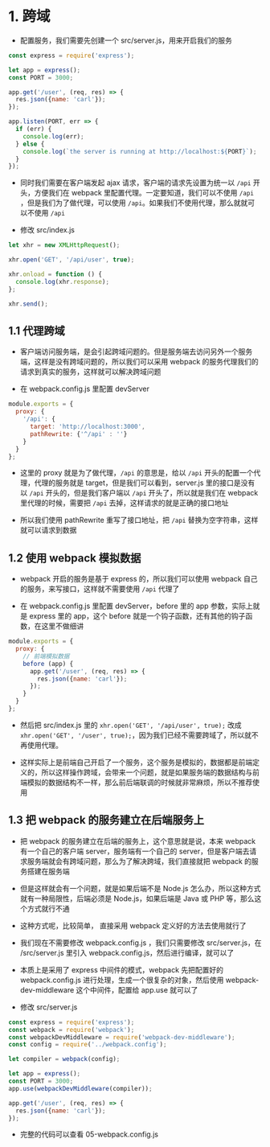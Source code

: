 # 1. 跨域

+ 配置服务，我们需要先创建一个 src/server.js，用来开启我们的服务

```javascript
const express = require('express');

let app = express();
const PORT = 3000;

app.get('/user', (req, res) => {
  res.json({name: 'carl'});
});

app.listen(PORT, err => {
  if (err) {
    console.log(err);
  } else {
    console.log(`the server is running at http://localhost:${PORT}`);
  }
});
```

+ 同时我们需要在客户端发起 ajax 请求，客户端的请求先设置为统一以 `/api` 开头，方便我们在 webpack 里配置代理。一定要知道，我们可以不使用 `/api` ，但是我们为了做代理，可以使用 `/api`。如果我们不使用代理，那么就就可以不使用 `/api`

+ 修改 src/index.js

```javascript
let xhr = new XMLHttpRequest();

xhr.open('GET', '/api/user', true);

xhr.onload = function () {
  console.log(xhr.response);
};

xhr.send();
```

## 1.1 代理跨域

+ 客户端访问服务端，是会引起跨域问题的。但是服务端去访问另外一个服务端，这样是没有跨域问题的，所以我们可以采用 webpack 的服务代理我们的请求到真实的服务，这样就可以解决跨域问题

+ 在 webpack.config.js 里配置 devServer

```javascript
module.exports = {
  proxy: {
    '/api': {
      target: 'http://localhost:3000',
      pathRewrite: {'^/api' : ''}
    }
  }
};
```

+ 这里的 proxy 就是为了做代理，`/api` 的意思是，给以 `/api` 开头的配置一个代理，代理的服务就是 target，但是我们可以看到，server.js 里的接口是没有以 `/api` 开头的，但是我们客户端以 `/api` 开头了，所以就是我们在 webpack 里代理的时候，需要把 `/api` 去掉，这样请求的就是正确的接口地址
  
+ 所以我们使用 pathRewrite 重写了接口地址，把 `/api` 替换为空字符串，这样就可以请求到数据

## 1.2 使用 webpack 模拟数据

+ webpack 开启的服务是基于 express 的，所以我们可以使用 webpack 自己的服务，来写接口，这样就不需要使用 `/api` 代理了

+ 在 webpack.config.js 里配置 devServer，before 里的 app 参数，实际上就是 express 里的 app，这个 before 就是一个钩子函数，还有其他的钩子函数，在这里不做细讲

```javascript
module.exports = {
  proxy: {
    // 前端模拟数据
    before (app) {
      app.get('/user', (req, res) => {
        res.json({name: 'carl'});
      });
    }
  }
};
```

+ 然后把 src/index.js 里的 `xhr.open('GET', '/api/user', true);` 改成 `xhr.open('GET', '/user', true);`，因为我们已经不需要跨域了，所以就不再使用代理。

+ 这样实际上是前端自己开启了一个服务，这个服务是模拟的，数据都是前端定义的，所以这样操作跨域，会带来一个问题，就是如果服务端的数据结构与前端模拟的数据结构不一样，那么前后端联调的时候就非常麻烦，所以不推荐使用

## 1.3 把 webpack 的服务建立在后端服务上

+ 把 webpack 的服务建立在后端的服务上，这个意思就是说，本来 webpack 有一个自己的客户端 server，服务端有一个自己的 server，但是客户端去请求服务端就会有跨域问题，那么为了解决跨域，我们直接就把 webpack 的服务搭建在服务端

+ 但是这样就会有一个问题，就是如果后端不是 Node.js 怎么办，所以这种方式就有一种局限性，后端必须是 Node.js，如果后端是 Java 或 PHP 等，那么这个方式就行不通

+ 这种方式呢，比较简单， 直接采用 webpack 定义好的方法去使用就行了

+ 我们现在不需要修改 webpack.config.js ，我们只需要修改 src/server.js，在 /src/server.js 里引入 webpack.config.js，然后进行编译，就可以了

+ 本质上是采用了 express 中间件的模式，webpack 先把配置好的 webpack.config.js 进行处理，生成一个很复杂的对象，然后使用 webpack-dev-middleware 这个中间件，配置给 app.use 就可以了

+ 修改 src/server.js

```javascript
const express = require('express');
const webpack = require('webpack');
const webpackDevMiddleware = require('webpack-dev-middleware');
const config = require('../webpack.config');

let compiler = webpack(config);

let app = express();
const PORT = 3000;
app.use(webpackDevMiddleware(compiler));

app.get('/user', (req, res) => {
  res.json({name: 'carl'});
});
```

+ 完整的代码可以查看 05-webpack.config.js
  